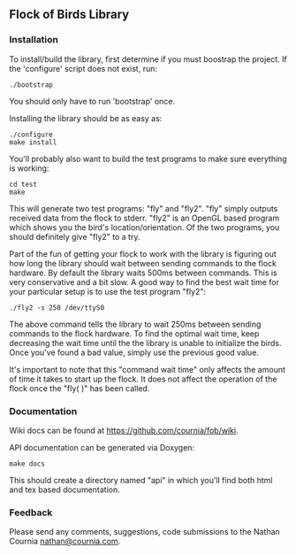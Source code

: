 ## Flock of Birds Library

### Installation

To install/build the library, first determine if you must
boostrap the project.  If the 'configure' script does not
exist, run:

    ./bootstrap

You should only have to run 'bootstrap' once.

Installing the library should be as easy as:

    ./configure
    make install

You'll probably also want to build the test programs to make sure
everything is working:

    cd test
    make

This will generate two test programs: "fly" and "fly2".  "fly" simply
outputs received data from the flock to stderr.  "fly2" is an OpenGL
based program which shows you the bird's location/orientation.  Of the
two programs, you should definitely give "fly2" to a try.

Part of the fun of getting your flock to work with the library is
figuring out how long the library should wait between sending 
commands to the flock hardware.  By default the library waits 500ms
between commands.  This is very conservative and a bit slow.  A good
way to find the best wait time for your particular setup is to use
the test program "fly2":

    ./fly2 -s 250 /dev/ttyS0

The above command tells the library to wait 250ms between sending 
commands to the flock hardware.  To find the optimal wait time, keep 
decreasing the wait time until the the library is unable to initialize
the birds.  Once you've found a bad value, simply use the previous good
value.

It's important to note that this "command wait time" only affects
the amount of time it takes to start up the flock.  It does not affect
the operation of the flock once the "fly( )" has been called.


### Documentation

Wiki docs can be found at https://github.com/cournia/fob/wiki.

API documentation can be generated via Doxygen:

    make docs

This should create a directory named "api" in which you'll find both
html and tex based documentation.


### Feedback

Please send any comments, suggestions, code submissions to the
Nathan Cournia <nathan@cournia.com>.
